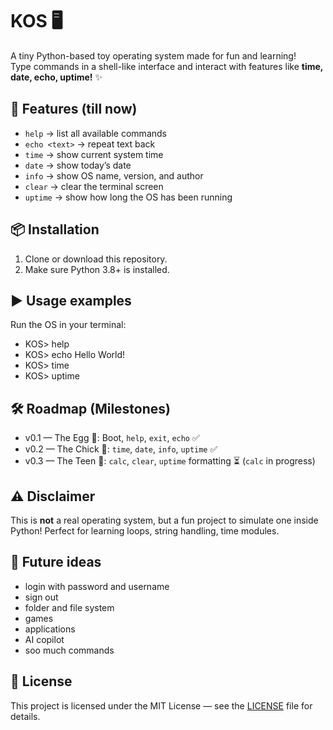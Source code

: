 # KOS 🖥️

A tiny Python-based toy operating system made for fun and learning!  
Type commands in a shell-like interface and interact with features like **time, date, echo, uptime!** ✨


## 🚀 Features (till now)
- `help` → list all available commands  
- `echo <text>` → repeat text back  
- `time` → show current system time  
- `date` → show today’s date  
- `info` → show OS name, version, and author  
- `clear` → clear the terminal screen  
- `uptime` → show how long the OS has been running

## 📦 Installation
1. Clone or download this repository.  
2. Make sure Python 3.8+ is installed.

## ▶️ Usage examples
Run the OS in your terminal:

- KOS> help
- KOS> echo Hello World!
- KOS> time
- KOS> uptime

## 🛠️ Roadmap (Milestones)
- v0.1 — The Egg 🥚: Boot, `help`, `exit`, `echo` ✅
- v0.2 — The Chick 🐣: `time`, `date`, `info`, `uptime` ✅
- v0.3 — The Teen 🐥: `calc`, `clear`, `uptime` formatting ⏳ (`calc` in progress)

## ⚠️ Disclaimer
This is **not** a real operating system, but a fun project to simulate one inside Python!
Perfect for learning loops, string handling, time modules.

## 🌌 Future ideas
- login with password and username
- sign out
- folder and file system
- games
- applications
- AI copilot
- soo much commands
## 📜 License
This project is licensed under the MIT License — see the [LICENSE](LICENSE) file for details.

